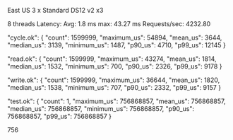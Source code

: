 East US
3 x Standard DS12 v2 x3

8 threads
Latency: Avg: 1.8 ms max: 43.27 ms
Requests/sec:   4232.80

"cycle.ok": {
    "count": 1599999,
    "maximum_us": 54894,
    "mean_us": 3644,
    "median_us": 3139,
    "minimum_us": 1487,
    "p90_us": 4710,
    "p99_us": 12145
}

"read.ok": {
    "count": 1599999,
    "maximum_us": 43274,
    "mean_us": 1814,
    "median_us": 1532,
    "minimum_us": 700,
    "p90_us": 2326,
    "p99_us": 9178
}

"write.ok": {
    "count": 1599999,
    "maximum_us": 36644,
    "mean_us": 1820,
    "median_us": 1538,
    "minimum_us": 707,
    "p90_us": 2332,
    "p99_us": 9157
}

"test.ok": {
    "count": 1,
    "maximum_us": 756868857,
    "mean_us": 756868857,
    "median_us": 756868857,
    "minimum_us": 756868857,
    "p90_us": 756868857,
    "p99_us": 756868857
}

756